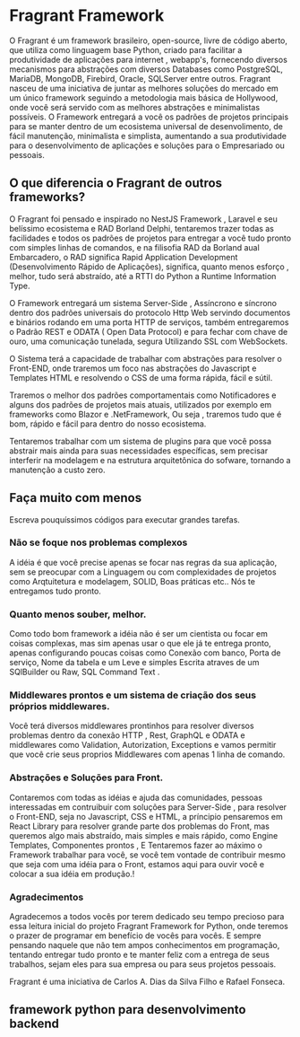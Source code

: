 # Fragrant Framework
  O Fragrant é um framework brasileiro, open-source, livre de código aberto, que utiliza como linguagem base Python, criado para facilitar a produtividade de aplicações para internet , webapp's, fornecendo diversos mecanismos para abstrações com diversos  Databases como PostgreSQL, MariaDB, MongoDB, Firebird, Oracle, SQLServer entre outros. Fragrant nasceu de uma iniciativa de juntar as melhores soluções do mercado em um único framework seguindo a metodologia mais básica de Hollywood, onde você será servido com as melhores abstrações e minimalistas possíveis.
  O Framework entregará a você os padrões de projetos principais para se manter dentro de um ecosistema universal de desenvolimento, de fácil manutenção, minimalista e simplista, 
  aumentando a sua produtividade para o desenvolvimento de aplicações e soluções para o Empresariado ou pessoais.
  
  ## O que diferencia o Fragrant de outros frameworks?
  O Fragrant foi pensado e inspirado no NestJS Framework , Laravel e seu belíssimo ecosistema e RAD Borland Delphi, tentaremos trazer todas as facilidades e todos os padrões de projetos para entregar a você tudo pronto com simples linhas de comandos, e na filisofia RAD da Borland aual Embarcadero, o RAD significa Rapid Application Development (Desenvolvimento Rápido de Aplicações), significa, quanto menos esforço , melhor, tudo será abstraído, até a RTTI do Python a Runtime Information Type.

O Framework entregará um sistema Server-Side , Assíncrono e síncrono dentro dos padrões universais do protocolo Http Web servindo documentos e binários rodando em uma porta HTTP de serviços, também entregaremos o Padrão REST e ODATA ( Open Data Protocol) e para fechar com chave de ouro, uma comunicação tunelada, segura Utilizando SSL com WebSockets.

 O Sistema terá a capacidade de trabalhar com abstrações para resolver o Front-END, onde traremos um foco nas abstrações do Javascript e Templates HTML e resolvendo o CSS de uma forma rápida, fácil e sútil.

Traremos o melhor dos padrões comportamentais como Notificadores e alguns dos padrões de projetos mais atuais, utilizados por exemplo em frameworks como Blazor e .NetFramework,
Ou seja , traremos tudo que é bom, rápido e fácil para dentro do nosso ecosistema.

Tentaremos trabalhar com um sistema de plugins para que você possa abstrair mais ainda para suas necessidades específicas, sem precisar interferir na modelagem e na estrutura arquitetônica do sofware, tornando a manutenção a custo zero.

## Faça muito com menos
  Escreva pouquíssimos códigos para executar grandes tarefas.

### Não se foque nos problemas complexos
  A idéia é que você precise apenas se focar nas regras da sua aplicação, sem se preocupar com a Linguagem ou com complexidades de projetos como Arqtuitetura e modelagem, SOLID, Boas práticas etc.. Nós te entregamos tudo pronto.

### Quanto menos souber, melhor.
  Como todo bom framework a idéia não é ser um cientista ou focar em coisas complexas, mas sim apenas usar o que ele já te entrega pronto, apenas configurando poucas coisas como Conexão com banco, Porta de serviço, Nome da tabela e um Leve e simples Escrita atraves de um SQlBuilder ou Raw, SQL Command Text .

### Middlewares prontos e um sistema de criação dos seus próprios middlewares.
  Você terá diversos middlewares prontinhos para resolver diversos problemas dentro da conexão HTTP , Rest, GraphQL e ODATA e middlewares como Validation, Autorization, Exceptions e vamos permitir que você crie seus proprios Middlewares com apenas 1 linha de comando.

### Abstrações e Soluções para Front.
 Contaremos com todas as idéias e ajuda das comunidades, pessoas interessadas em contruibuir com soluções para Server-Side , para resolver o Front-END, seja no Javascript, CSS e HTML, a príncipio pensaremos em React Library para resolver grande parte dos problemas do Front, mas queremos algo mais abstraído, mais simples e mais rápido, como Engine Templates, Componentes prontos , E Tentaremos fazer ao máximo o Framework trabalhar para você, se você tem vontade de contribuir mesmo que seja com uma idéia para o Front, estamos aqui para ouvir você e colocar a sua idéia em produção.!

### Agradecimentos
  Agradecemos a todos vocês por terem dedicado seu tempo precioso para essa leitura inicial do projeto Fragrant Framework for Python, onde teremos o prazer de programar em benefício de vocês para vocês. E sempre pensando naquele que não tem ampos conhecimentos em programação, tentando entregar tudo pronto e te manter feliz com a entrega de seus trabalhos, sejam eles para sua empresa ou para seus projetos pessoais.
   

Fragrant é uma iniciativa de Carlos A. Dias da Silva Filho e Rafael Fonseca.
 
## framework python para desenvolvimento backend
